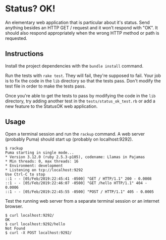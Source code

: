 # Status? OK!

An elementary web application that is particular about it's status.  Send anything besides
an HTTP GET / request and it won't respond with "OK".  It should also respond
appropriately when the wrong HTTP method or path is requested.

## Instructions

Install the project dependencies with the `bundle install` command.

Run the tests with `rake test`. They will fail, they're supposed to fail.  Your job is to
fix the code in the `lib` directory so that the tests pass. Don't modify the test file in
order to make the tests pass.

Once you're able to get the tests to pass by modifying the code in the `lib` directory,
try adding another test in the `tests/status_ok_test.rb` or add a new feature to the
StatusOK web application.

## Usage

Open a terminal session and run the `rackup` command.  A web server (probably Puma) should
start up (probably on localhost:9292).

```
$ rackup
Puma starting in single mode...
* Version 3.12.0 (ruby 2.5.3-p105), codename: Llamas in Pajamas
* Min threads: 0, max threads: 16
* Environment: development
* Listening on tcp://localhost:9292
Use Ctrl-C to stop
::1 - - [05/Feb/2019:22:45:41 -0500] "GET / HTTP/1.1" 200 - 0.0008
::1 - - [05/Feb/2019:22:46:07 -0500] "GET /hello HTTP/1.1" 404 - 0.0006
::1 - - [05/Feb/2019:22:45:55 -0500] "POST / HTTP/1.1" 405 - 0.0005
```

Test the running web server from a separate terminal session or an internet browser.

```
$ curl localhost:9292/
OK
$ curl localhost:9292/hello
Not Found
$ curl -X POST localhost:9292/
```
